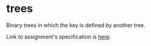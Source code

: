 # trees
Binary trees in which the key is defined by another tree.

Link to assignment's specification is [here](https://web.inf.ufpr.br/didonet/ci1057-ere-trabalho-2/).
